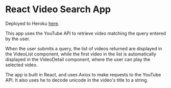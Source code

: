 # React Video Search App

Deployed to Heroku <a href = "https://peaceful-atoll-49366.herokuapp.com/">here</a>.

This app uses the YouTube API to retrieve video matching the query entered by the user.

When the user submits a query, the list of videos returned are displayed in the VideoList component, while the first video in the list is automatically displayed in the VideoDetail component, where the user can play the selected video.

The app is built in React, and uses Axios to make requests to the YouTube API.  It also uses he to decode unicode in the video's title to a string.
